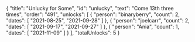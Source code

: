 {
  "title": "Unlucky for Some",
  "id": "unlucky",
  "text": "Come 13th three times",
  "order": "491",
  "unlocks": [
    {
      "person": "binaryberry",
      "count": 2,
      "dates": [
        "2021-08-25",
        "2021-09-28"
      ]
    },
    {
      "person": "joelcarr",
      "count": 2,
      "dates": [
        "2021-09-17",
        "2021-09-27"
      ]
    },
    {
      "person": "Ania",
      "count": 1,
      "dates": [
        "2021-11-09"
      ]
    }
  ],
  "totalUnlocks": 5
}